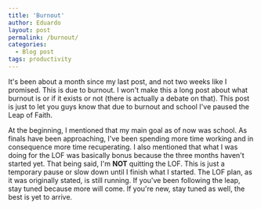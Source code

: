 ```yaml
---
title: 'Burnout'
author: Eduardo
layout: post
permalink: /burnout/
categories:
  - Blog post
tags: productivity
---
```

It's been about a month since my last post, and not two weeks like I promised. This is due to burnout. I won't make this a long post about what burnout is or if it exists or not (there is actually a debate on that). This post is just to let you guys know that due to burnout and school I've paused the Leap of Faith.

At the beginning, I mentioned that my main goal as of now was school. As finals have been approaching, I've been spending more time working and in consequence more time recuperating. I also mentioned that what I was doing for the LOF was basically bonus because the three months haven't started yet. That being said, I'm **NOT** quitting the LOF. This is just a temporary pause or slow down until I finish what I started. The LOF plan, as it was originally stated, is still running. If you've been following the leap, stay tuned because more will come. If you're new, stay tuned as well, the best is yet to arrive.